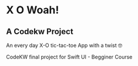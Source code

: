 # X O Woah!
## A Codekw Project
An every day X-O tic-tac-toe App with a twist 🤓

CodeKW final project for Swift UI - Begginer Course
